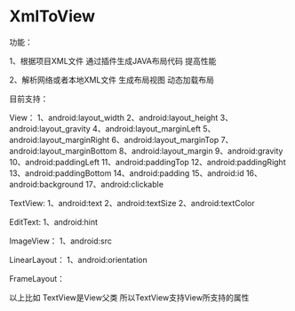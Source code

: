 # XmlToView
功能：

1、根据项目XML文件 通过插件生成JAVA布局代码 提高性能

2、解析网络或者本地XML文件 生成布局视图 动态加载布局


目前支持：

View：
1、android:layout_width
2、android:layout_height
3、android:layout_gravity
4、android:layout_marginLeft
5、android:layout_marginRight
6、android:layout_marginTop
7、android:layout_marginBottom
8、android:layout_margin
9、android:gravity
10、android:paddingLeft
11、android:paddingTop
12、android:paddingRight
13、android:paddingBottom
14、android:padding
15、android:id
16、android:background
17、android:clickable

TextView:
1、android:text
2、android:textSize
2、android:textColor

EditText:
1、android:hint

ImageView：
1、android:src

LinearLayout：
1、android:orientation

FrameLayout：


以上比如 TextView是View父类 所以TextView支持View所支持的属性




